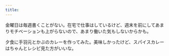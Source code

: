 ```yaml
---
title:
---
```


金曜日は毎週書くことがない。在宅で仕事はしているけど、週末を前にしてあまりモチベーションも上がらないので、あまり働いた気もしないからかも。

夕食に手羽元とかぶのカレーを作ってみた。美味しかったけど、スパイスカレーはちゃんとレシピ見た方がいいな。
